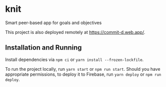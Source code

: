 # knit
Smart peer-based app for goals and objectives

This project is also deployed remotely at https://commit-d.web.app/. 


## Installation and Running
Install dependencies via `npm ci` or `yarn install --frozen-lockfile`. 

To run the project locally, run `yarn start` or `npm run start`. Should you have appropriate permissions, to deploy it to Firebase, run `yarn deploy` or `npm run deploy`. 
